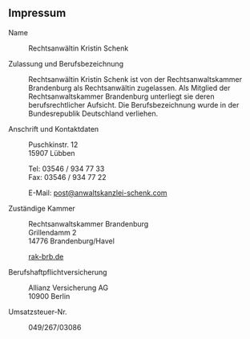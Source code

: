 ## Impressum

<dl>
<dt> Name </dt>
<dd>

Rechtsanwältin Kristin Schenk

</dd>

<dt> Zulassung und Berufsbezeichnung </dt>
<dd>

Rechtsanwältin Kristin Schenk ist von der Rechtsanwaltskammer Brandenburg als
Rechtsanwältin zugelassen. Als Mitglied der Rechtsanwaltskammer Brandenburg
unterliegt sie deren berufsrechtlicher Aufsicht. Die Berufsbezeichnung wurde in
der Bundesrepublik Deutschland verliehen.

</dd>

<dt> Anschrift und Kontaktdaten </dt>
<dd>

Puschkinstr. 12 <br>
15907 Lübben <br>

Tel: 03546 / 934 77 33 <br>
Fax: 03546 / 934 77 22 <br>

E-Mail: post@anwaltskanzlei-schenk.com

</dd>

<dt> Zuständige Kammer </dt>
<dd>

Rechtsanwaltskammer Brandenburg<br>
Grillendamm 2<br>
14776 Brandenburg/Havel<br>

<a href='http://www.rak-brb.de'>rak-brb.de</a>

</dd>

<dt> Berufshaftpflichtversicherung </dt>
<dd>

Allianz Versicherung AG<br>
10900 Berlin

</dd>

<dt> Umsatzsteuer-Nr. </dt>
<dd>

049/267/03086

</dd>

</dl>
